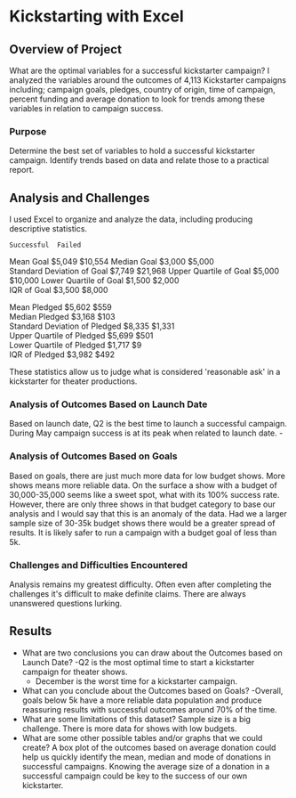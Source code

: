 # Kickstarting with Excel

## Overview of Project
What are the optimal variables for a successful kickstarter campaign? I analyzed the variables around the outcomes of 4,113 Kickstarter campaigns including; campaign goals, pledges, country of origin, time of campaign, percent funding and average donation to look for trends among these variables in relation to campaign success.
### Purpose
Determine the best set of variables to hold a successful kickstarter campaign. Identify trends based on data and relate those to a practical report.
## Analysis and Challenges
I used Excel to organize and analyze the data, including producing descriptive statistics. 

	Successful 	Failed	
Mean Goal	$5,049	$10,554	
Median Goal	$3,000	$5,000	
Standard Deviation of Goal	$7,749	$21,968	
Upper Quartile of Goal	$5,000	$10,000	
Lower Quartile of Goal	$1,500	$2,000	
IQR of Goal	$3,500	$8,000	
			
Mean Pledged	$5,602	$559	
Median Pledged	$3,168	$103	
Standard Deviation of Pledged	$8,335	$1,331	
Upper Quartile of Pledged	$5,699	$501	
Lower Quartile of Pledged	$1,717	$9	
IQR of Pledged	$3,982	$492	
			
These statistics allow us to judge what is considered 'reasonable ask' in a kickstarter for theater productions.

### Analysis of Outcomes Based on Launch Date
Based on launch date, Q2 is the best time to launch a successful campaign. During May campaign success is at its peak when related to launch date.
	-
### Analysis of Outcomes Based on Goals
Based on goals, there are just much more data for low budget shows. More shows means more reliable data. On the surface a show with a budget of 30,000-35,000 seems like a sweet spot, what with its 100% success rate. However, there are only three shows in that budget category to base our analysis and I would say that this is an anomaly of the data. Had we a larger sample size of 30-35k budget shows there would be a greater spread of results. It is likely safer to run a campaign with a budget goal of less than 5k. 

### Challenges and Difficulties Encountered
Analysis remains my greatest difficulty. Often even after completing the challenges it's difficult to make definite claims. There are always unanswered questions lurking.
## Results

- What are two conclusions you can draw about the Outcomes based on Launch Date?
	-Q2 is the most optimal time to start a kickstarter campaign for theater shows.
	- December is the worst time for a kickstarter campaign.
- What can you conclude about the Outcomes based on Goals?
	-Overall, goals below 5k have a more reliable data population and produce reassuring results with successful outcomes around 70% of the time.
- What are some limitations of this dataset?
Sample size is a big challenge. There is more data for shows with low budgets. 
- What are some other possible tables and/or graphs that we could create?
A box plot of the outcomes based on average donation could help us quickly identify the mean, median and mode of donations in successful campaigns. Knowing the average size of a donation in a successful campaign could be key to the success of our own kickstarter. 

